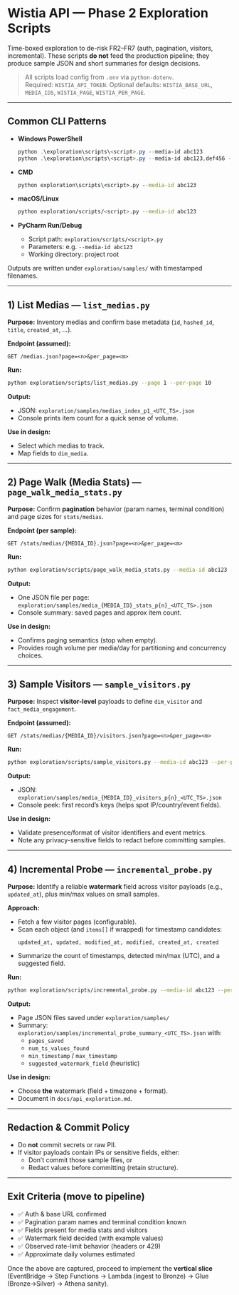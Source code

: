 # Wistia API — Phase 2 Exploration Scripts

Time-boxed exploration to de-risk FR2–FR7 (auth, pagination, visitors, incremental). These scripts **do not** feed the production pipeline; they produce sample JSON and short summaries for design decisions.

> All scripts load config from `.env` via `python-dotenv`.  
> Required: `WISTIA_API_TOKEN`. Optional defaults: `WISTIA_BASE_URL`, `MEDIA_IDS`, `WISTIA_PAGE`, `WISTIA_PER_PAGE`.

---

## Common CLI Patterns

- **Windows PowerShell**
  ```powershell
  python .\exploration\scripts\<script>.py --media-id abc123
  python .\exploration\scripts\<script>.py --media-id abc123,def456 --per-page 10 --page 2
  ```

- **CMD**
  ```cmd
  python exploration\scripts\<script>.py --media-id abc123
  ```

- **macOS/Linux**
  ```bash
  python exploration/scripts/<script>.py --media-id abc123
  ```

- **PyCharm Run/Debug**
  - Script path: `exploration/scripts/<script>.py`
  - Parameters: e.g. `--media-id abc123`
  - Working directory: project root

Outputs are written under `exploration/samples/` with timestamped filenames.

---

## 1) List Medias — `list_medias.py`

**Purpose:** Inventory medias and confirm base metadata (`id`, `hashed_id`, `title`, `created_at`, …).

**Endpoint (assumed):**
```
GET /medias.json?page=<n>&per_page=<m>
```

**Run:**
```bash
python exploration/scripts/list_medias.py --page 1 --per-page 10
```

**Output:**
- JSON: `exploration/samples/medias_index_p1_<UTC_TS>.json`
- Console prints item count for a quick sense of volume.

**Use in design:**
- Select which medias to track.
- Map fields to `dim_media`.

---

## 2) Page Walk (Media Stats) — `page_walk_media_stats.py`

**Purpose:** Confirm **pagination** behavior (param names, terminal condition) and page sizes for `stats/medias`.

**Endpoint (per sample):**
```
GET /stats/medias/{MEDIA_ID}.json?page=<n>&per_page=<m>
```

**Run:**
```bash
python exploration/scripts/page_walk_media_stats.py --media-id abc123 --per-page 25 --max-pages 10
```

**Output:**
- One JSON file per page: `exploration/samples/media_{MEDIA_ID}_stats_p{n}_<UTC_TS>.json`
- Console summary: saved pages and approx item count.

**Use in design:**
- Confirms paging semantics (stop when empty).
- Provides rough volume per media/day for partitioning and concurrency choices.

---

## 3) Sample Visitors — `sample_visitors.py`

**Purpose:** Inspect **visitor-level** payloads to define `dim_visitor` and `fact_media_engagement`.

**Endpoint (assumed):**
```
GET /stats/medias/{MEDIA_ID}/visitors.json?page=<n>&per_page=<m>
```

**Run:**
```bash
python exploration/scripts/sample_visitors.py --media-id abc123 --per-page 5
```

**Output:**
- JSON: `exploration/samples/media_{MEDIA_ID}_visitors_p{n}_<UTC_TS>.json`
- Console peek: first record’s keys (helps spot IP/country/event fields).

**Use in design:**
- Validate presence/format of visitor identifiers and event metrics.
- Note any privacy-sensitive fields to redact before committing samples.

---

## 4) Incremental Probe — `incremental_probe.py`

**Purpose:** Identify a reliable **watermark** field across visitor payloads (e.g., `updated_at`), plus min/max values on small samples.

**Approach:**
- Fetch a few visitor pages (configurable).
- Scan each object (and `items[]` if wrapped) for timestamp candidates:
  ```
  updated_at, updated, modified_at, modified, created_at, created
  ```
- Summarize the count of timestamps, detected min/max (UTC), and a suggested field.

**Run:**
```bash
python exploration/scripts/incremental_probe.py --media-id abc123 --per-page 10 --max-pages 3
```

**Output:**
- Page JSON files saved under `exploration/samples/`
- Summary: `exploration/samples/incremental_probe_summary_<UTC_TS>.json` with:
  - `pages_saved`
  - `num_ts_values_found`
  - `min_timestamp` / `max_timestamp`
  - `suggested_watermark_field` (heuristic)

**Use in design:**
- Choose **the** watermark (field + timezone + format).
- Document in `docs/api_exploration.md`.

---

## Redaction & Commit Policy

- Do **not** commit secrets or raw PII.
- If visitor payloads contain IPs or sensitive fields, either:
  - Don’t commit those sample files, or
  - Redact values before committing (retain structure).

---

## Exit Criteria (move to pipeline)

- ✅ Auth & base URL confirmed
- ✅ Pagination param names and terminal condition known
- ✅ Fields present for media stats and visitors
- ✅ Watermark field decided (with example values)
- ✅ Observed rate-limit behavior (headers or 429)
- ✅ Approximate daily volumes estimated

Once the above are captured, proceed to implement the **vertical slice** (EventBridge → Step Functions → Lambda (ingest to Bronze) → Glue (Bronze→Silver) → Athena sanity).
